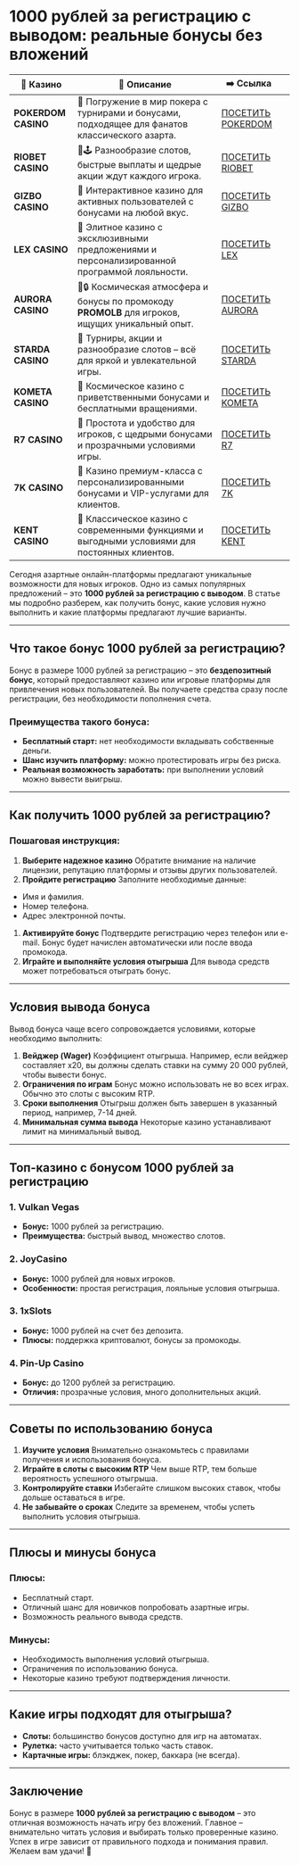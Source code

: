 # 1000 рублей за регистрацию с выводом: реальные бонусы без вложений
| 🎰 Казино           | 📜 Описание                                                                                       | ➡️ Ссылка                                                                                          |   |
| ------------------- | ------------------------------------------------------------------------------------------------- | -------------------------------------------------------------------------------------------------- | - |
| **POKERDOM CASINO** | 🎲 Погружение в мир покера с турнирами и бонусами, подходящее для фанатов классического азарта.   | [ПОСЕТИТЬ POKERDOM](https://brandplay.link/FwVc4f)                                                 |   |
| **RIOBET CASINO**   | 🌟🕹️ Разнообразие слотов, быстрые выплаты и щедрые акции ждут каждого игрока.                    | [ПОСЕТИТЬ RIOBET](https://brandplay.link/TnjsxFvH)                                                 |   |
| **GIZBO CASINO**    | 🚀 Интерактивное казино для активных пользователей с бонусами на любой вкус.                      | [ПОСЕТИТЬ GIZBO](https://brandplay.link/rvzLrVLp)                                                  |   |
| **LEX CASINO**      | 🎰 Элитное казино с эксклюзивными предложениями и персонализированной программой лояльности.      | [ПОСЕТИТЬ LEX](https://brandplay.link/VMqNXPFs)                                                    |   |
| **AURORA CASINO**   | 🌌🔒 Космическая атмосфера и бонусы по промокоду **PROMOLB** для игроков, ищущих уникальный опыт. | [ПОСЕТИТЬ AURORA](https://10trafic-stat2.com/click/668546556bcc6313411604bc/6766/13031/subaccount) |   |
| **STARDA CASINO**   | 🌠 Турниры, акции и разнообразие слотов – всё для яркой и увлекательной игры.                     | [ПОСЕТИТЬ STARDA](https://brandplay.link/HDcDrxLk)                                                 |   |
| **KOMETA CASINO**   | 💫 Космическое казино с приветственными бонусами и бесплатными вращениями.                        | [ПОСЕТИТЬ KOMETA](https://brandplay.link/jHzFFYGv)                                                 |   |
| **R7 CASINO**       | 🎯 Простота и удобство для игроков, с щедрыми бонусами и прозрачными условиями игры.              | [ПОСЕТИТЬ R7](https://brandplay.link/dByFXP7h)                                                     |   |
| **7K CASINO**       | 💎 Казино премиум-класса с персонализированными бонусами и VIP-услугами для клиентов.             | [ПОСЕТИТЬ 7K](https://brandplay.link/dd46bNgD)                                                     |   |
| **KENT CASINO**     | 🎲 Классическое казино с современными функциями и выгодными условиями для постоянных клиентов.    | [ПОСЕТИТЬ KENT](https://brandplay.link/XRH1g6Vb)                                                   |   |

Сегодня азартные онлайн-платформы предлагают уникальные возможности для новых игроков. Одно из самых популярных предложений – это **1000 рублей за регистрацию с выводом**. В статье мы подробно разберем, как получить бонус, какие условия нужно выполнить и какие платформы предлагают лучшие варианты.

***

## Что такое бонус 1000 рублей за регистрацию?

Бонус в размере 1000 рублей за регистрацию – это **бездепозитный бонус**, который предоставляют казино или игровые платформы для привлечения новых пользователей. Вы получаете средства сразу после регистрации, без необходимости пополнения счета.

### Преимущества такого бонуса:

* **Бесплатный старт:** нет необходимости вкладывать собственные деньги.
* **Шанс изучить платформу:** можно протестировать игры без риска.
* **Реальная возможность заработать:** при выполнении условий можно вывести выигрыш.

***

## Как получить 1000 рублей за регистрацию?

### Пошаговая инструкция:

1. **Выберите надежное казино**
   Обратите внимание на наличие лицензии, репутацию платформы и отзывы других пользователей.
2. **Пройдите регистрацию**
   Заполните необходимые данные:

* Имя и фамилия.
* Номер телефона.
* Адрес электронной почты.

1. **Активируйте бонус**
   Подтвердите регистрацию через телефон или e-mail. Бонус будет начислен автоматически или после ввода промокода.
2. **Играйте и выполняйте условия отыгрыша**
   Для вывода средств может потребоваться отыграть бонус.

***

## Условия вывода бонуса

Вывод бонуса чаще всего сопровождается условиями, которые необходимо выполнить:

1. **Вейджер (Wager)**
   Коэффициент отыгрыша. Например, если вейджер составляет x20, вы должны сделать ставки на сумму 20 000 рублей, чтобы вывести бонус.
2. **Ограничения по играм**
   Бонус можно использовать не во всех играх. Обычно это слоты с высоким RTP.
3. **Сроки выполнения**
   Отыгрыш должен быть завершен в указанный период, например, 7-14 дней.
4. **Минимальная сумма вывода**
   Некоторые казино устанавливают лимит на минимальный вывод.

***

## Топ-казино с бонусом 1000 рублей за регистрацию

### 1. **Vulkan Vegas**

* **Бонус:** 1000 рублей за регистрацию.
* **Преимущества:** быстрый вывод, множество слотов.

### 2. **JoyCasino**

* **Бонус:** 1000 рублей для новых игроков.
* **Особенности:** простая регистрация, лояльные условия отыгрыша.

### 3. **1xSlots**

* **Бонус:** 1000 рублей на счет без депозита.
* **Плюсы:** поддержка криптовалют, бонусы за промокоды.

### 4. **Pin-Up Casino**

* **Бонус:** до 1200 рублей за регистрацию.
* **Отличия:** прозрачные условия, много дополнительных акций.

***

## Советы по использованию бонуса

1. **Изучите условия**
   Внимательно ознакомьтесь с правилами получения и использования бонуса.
2. **Играйте в слоты с высоким RTP**
   Чем выше RTP, тем больше вероятность успешного отыгрыша.
3. **Контролируйте ставки**
   Избегайте слишком высоких ставок, чтобы дольше оставаться в игре.
4. **Не забывайте о сроках**
   Следите за временем, чтобы успеть выполнить условия отыгрыша.

***

## Плюсы и минусы бонуса

### Плюсы:

* Бесплатный старт.
* Отличный шанс для новичков попробовать азартные игры.
* Возможность реального вывода средств.

### Минусы:

* Необходимость выполнения условий отыгрыша.
* Ограничения по использованию бонуса.
* Некоторые казино требуют подтверждения личности.

***

## Какие игры подходят для отыгрыша?

* **Слоты:** большинство бонусов доступно для игр на автоматах.
* **Рулетка:** часто учитывается только часть ставок.
* **Картачные игры:** блэкджек, покер, баккара (не всегда).

***

## Заключение

Бонус в размере **1000 рублей за регистрацию с выводом** – это отличная возможность начать игру без вложений. Главное – внимательно читать условия и выбирать только проверенные казино. Успех в игре зависит от правильного подхода и понимания правил. Желаем вам удачи! 🎰
